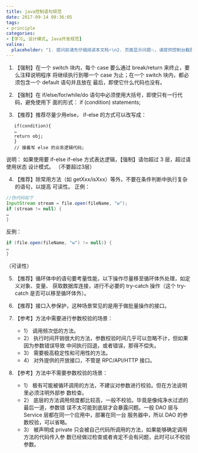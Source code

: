 ```yaml
---
title: java控制语句规范
date: 2017-09-14 08:36:05
tags:
- principle
categories:
- [学习, 设计模式, Java开发规范]
valine:
  placeholder: "1. 提问前请先仔细阅读本文档⚡\n2. 页面显示问题💥，请提供控制台截图📸或者您的测试网址\n3. 其他任何报错💣，请提供详细描述和截图📸，祝食用愉快💪"
---
```


1. 【强制】在一个 switch 块内，每个 case 要么通过 break/return 来终止，要么注释说明程序
   将继续执行到哪一个 case 为止；在一个 switch 块内，都必须包含一个 default 语句并且放在
   最后，即使它什么代码也没有。

2. 【强制】在 if/else/for/while/do 语句中必须使用大括号，即使只有一行代码，避免使用下
   面的形式： if (condition) statements;

3. 【推荐】推荐尽量少用else， if-else 的方式可以改写成：
```
   if(condition){
   …
   return obj;
   }
   // 接着写 else 的业务逻辑代码;
```
   说明： 如果使用要 if-else if-else 方式表达逻辑，【强制】请勿超过 3 层，超过请使用状态
   设计模式。
   （不要超过3层）

4. 【推荐】除常用方法（如 getXxx/isXxx）等外，不要在条件判断中执行复杂的语句，以提高
   可读性。
   正例：
```java
//伪代码如下
InputStream stream = file.open(fileName, "w");
if (stream != null) {
…
}
```
反例：
```java
if (file.open(fileName, "w") != null)) {
…
}
```
（可读性）

5. 【推荐】循环体中的语句要考量性能，以下操作尽量移至循环体外处理，如定义对象、变量、
   获取数据库连接，进行不必要的 try-catch 操作（这个 try-catch 是否可以移至循环体外）。

6. 【推荐】接口入参保护，这种场景常见的是用于做批量操作的接口。

7. 【参考】方法中需要进行参数校验的场景：
   - 1） 调用频次低的方法。
   - 2） 执行时间开销很大的方法，参数校验时间几乎可以忽略不计，但如果因为参数错误导致
   中间执行回退，或者错误，那得不偿失。
   - 3） 需要极高稳定性和可用性的方法。
   - 4） 对外提供的开放接口，不管是 RPC/API/HTTP 接口。

8. 【参考】方法中不需要参数校验的场景：
    - 1） 极有可能被循环调用的方法，不建议对参数进行校验。但在方法说明里必须注明外部参
   数检查。
   - 2） 底层的方法调用频度都比较高，一般不校验。毕竟是像纯净水过滤的最后一道，参数错
   误不太可能到底层才会暴露问题。一般 DAO 层与 Service 层都在同一个应用中，部署在同一台
   服务器中，所以 DAO 的参数校验，可以省略。
   - 3） 被声明成 private 只会被自己代码所调用的方法，如果能够确定调用方法的代码传入参
   数已经做过检查或者肯定不会有问题，此时可以不校验参数。

